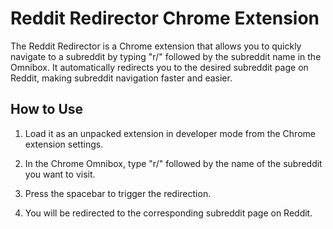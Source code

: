 # Reddit Redirector Chrome Extension
The Reddit Redirector is a Chrome extension that allows you to quickly navigate to a subreddit by typing "r/" followed by the subreddit name in the Omnibox. It automatically redirects you to the desired subreddit page on Reddit, making subreddit navigation faster and easier.

## How to Use
1. Load it as an unpacked extension in developer mode from the Chrome extension settings.

2. In the Chrome Omnibox, type "r/" followed by the name of the subreddit you want to visit.

3. Press the spacebar to trigger the redirection.

4. You will be redirected to the corresponding subreddit page on Reddit.
